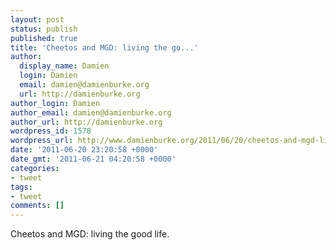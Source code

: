 ```yaml
---
layout: post
status: publish
published: true
title: 'Cheetos and MGD: living the go...'
author:
  display_name: Damien
  login: Damien
  email: damien@damienburke.org
  url: http://damienburke.org
author_login: Damien
author_email: damien@damienburke.org
author_url: http://damienburke.org
wordpress_id: 1578
wordpress_url: http://www.damienburke.org/2011/06/20/cheetos-and-mgd-living-the-go/
date: '2011-06-20 23:20:58 +0000'
date_gmt: '2011-06-21 04:20:58 +0000'
categories:
- tweet
tags:
- tweet
comments: []
---
```

<p>Cheetos and MGD: living the good life.</p>
